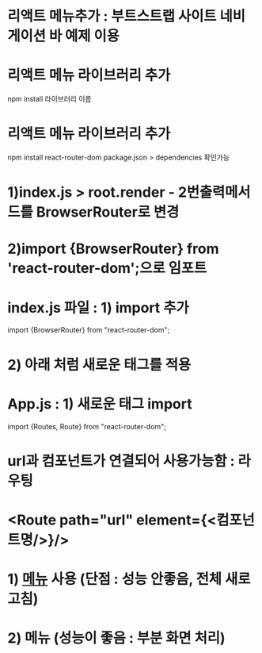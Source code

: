 # 리액트 메뉴추가 : 부트스트랩 사이트 네비게이션 바 예제 이용
# 리액트 메뉴 라이브러리 추가
npm install 라이브러리 이름

# 리액트 메뉴 라이브러리 추가
npm install react-router-dom
package.json > dependencies 확인가능

# 1)index.js > root.render - 2번출력메서드를 BrowserRouter로 변경 
# 2)import {BrowserRouter} from 'react-router-dom';으로 임포트

# index.js 파일 : 1) import 추가 
import {BrowserRouter} from "react-router-dom";

# 2) 아래 처럼 새로운 태그를 적용
  <BrowserRouter>
    <App />
  </BrowserRouter>



# App.js : 1) 새로운 태그 import
import {Routes, Route} from "react-router-dom";

# <Routes> <Route /> </Routes>
# url과 컴포넌트가 연결되어 사용가능함 : 라우팅
# <Route path="url" element={<컴포넌트명/>}/>

# 1) <a href="url">메뉴</a> 사용 (단점 : 성능 안좋음, 전체 새로고침)
# 2) <Link to="url">메뉴</Link> (성능이 좋음 : 부분 화면 처리)